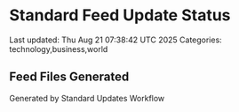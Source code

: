# Standard Feed Update Status
Last updated: Thu Aug 21 07:38:42 UTC 2025
Categories: technology,business,world

## Feed Files Generated

Generated by Standard Updates Workflow
